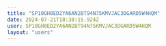 ```yaml
---
title: "SP10GH0ED2YA6AN2BT94N75KMVJAC3DGARD5W4HQM"
date: 2024-07-21T18:38:15.924Z
user: SP10GH0ED2YA6AN2BT94N75KMVJAC3DGARD5W4HQM
layout: "users"
---
```

    